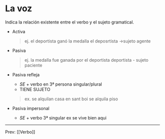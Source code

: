 # La voz
Indica la relación existente entre el verbo y el sujeto gramatical.
- Activa
	>ej.
	>el deportista ganó la medalla
	>el deposrtista ->sujeto agente	

- Pasiva
	>ej.
	>la medalla fue ganada por el deportista
	>deportista - sujeto paciente

- Pasiva refleja
	- _SE_ + verbo en 3ª persona singular/plural
	- TIENE SUJETO
	>ex.
	>se alquilan casa en sant boi
	>se alquila piso

- Pasiva impersonal
	- _SE_ + verbo 3ª singular
	ex 
	se vive bien aqui

___
Prev: [[Verbo]]